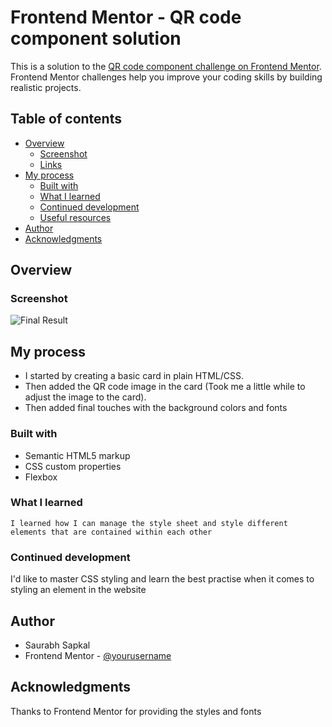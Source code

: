# Frontend Mentor - QR code component solution

This is a solution to the [QR code component challenge on Frontend Mentor](https://www.frontendmentor.io/challenges/qr-code-component-iux_sIO_H). Frontend Mentor challenges help you improve your coding skills by building realistic projects. 

## Table of contents

- [Overview](#overview)
  - [Screenshot](#screenshot)
  - [Links](#links)
- [My process](#my-process)
  - [Built with](#built-with)
  - [What I learned](#what-i-learned)
  - [Continued development](#continued-development)
  - [Useful resources](#useful-resources)
- [Author](#author)
- [Acknowledgments](#acknowledgments)

## Overview

### Screenshot

![![Final Result](image.png)](./screenshot.jpg)

## My process

- I started by creating a basic card in plain HTML/CSS.
- Then added the QR code image in the card (Took me a little while to adjust the image to the card).
- Then added final touches with the background colors and fonts

### Built with

- Semantic HTML5 markup
- CSS custom properties
- Flexbox

### What I learned

    I learned how I can manage the style sheet and style different elements that are contained within each other

### Continued development

I'd like to master CSS styling and learn the best practise when it comes to styling an element in the website

## Author

- Saurabh Sapkal
- Frontend Mentor - [@yourusername](https://www.frontendmentor.io/profile/yourusername)

## Acknowledgments

Thanks to Frontend Mentor for providing the styles and fonts 
